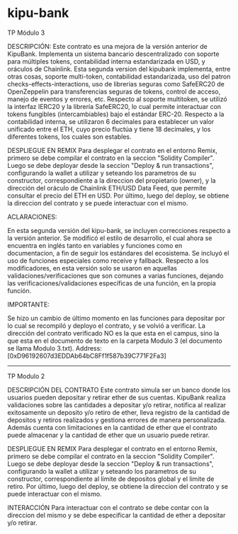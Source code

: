 # kipu-bank
TP Módulo 3

DESCRIPCIÓN:
Este contrato es una mejora de la versión anterior de KipuBank. Implementa un sistema bancario descentralizado con soporte para múltiples tokens, contabilidad interna estandarizada en USD, y oráculos de Chainlink. Esta segunda version del kipubank implementa, entre otras cosas, soporte multi-token, contabilidad estandarizada, uso del patron checks-effects-interactions, uso de librerias seguras como SafeERC20 de OpenZeppelin para transferencias seguras de tokens, control de acceso, manejo de eventos y errores, etc. Respecto al soporte multitoken, se utilizó la interfaz IERC20 y la librería SafeERC20, lo cual permite interactuar con tokens fungibles (intercambiables) bajo el estándar ERC-20. Respecto a la contabilidad interna, se utilizaron 6 decimales para establecer un valor unificado entre el ETH, cuyo precio fluctúa y tiene 18 decimales, y los diferentes tokens, los cuales son estables. 

DESPLIEGUE EN REMIX
Para desplegar el contrato en el entorno Remix, primero se debe compilar el contrato en la seccion "Solidity Compiler". Luego se debe deployar desde la seccion "Deploy & run transactions", configurando la wallet a utilizar y seteando los parametros de su constructor, correspondiente a la direccion del propietario (owner), y la dirección del oráculo de Chainlink ETH/USD Data Feed, que permite consultar el precio del ETH en USD. Por último, luego del deploy, se obtiene la direccion del contrato y se puede interactuar con el mismo.

ACLARACIONES:

En esta segunda versión del kipu-bank, se incluyen correcciones respecto a la versión anterior. Se modificó el estilo de desarrollo, el cual ahora se encuentra en inglés tanto en variables y funciones como en documentacion, a fin de seguir los estándares del ecosistema. Se incluyó el uso de funciones especiales como receive y fallback. Respecto a los modificadores, en esta versión solo se usaron en aquellas validaciones/verificaciones que son comunes a varias funciones, dejando las verificaciones/validaciones específicas de una función, en la propia función.

IMPORTANTE:

Se hizo un cambio de último momento en las funciones para depositar por lo cual se recompiló y deployo el contrato, y se volvió a verificar. La dirección del contrato verificado NO es la que esta en el campus, sino la que esta en el documento de texto en la carpeta Modulo 3 (el documento se llama Modulo 3.txt).
Address: [0xD96192607d3EDDAb64bC8Ff1f587b39C771F2Fa3]

------------------------------------------------------------------------------------------------------------------------------------------------------------------------------
TP Modulo 2

DESCRIPCIÓN DEL CONTRATO
Este contrato simula ser un banco donde los usuarios pueden depositar y retirar ether de sus cuentas. KipuBank realiza validaciones sobre las cantidades a depositar y/o retirar, notifica al realizar exitosamente un deposito y/o retiro de ether, lleva registro de la cantidad de depositos y retiros realizados y gestiona errores de manera personalizada. Además cuenta con limitaciones en la cantidad de ether que el contrato puede almacenar y la cantidad de ether que un usuario puede retirar.

DESPLIEGUE EN REMIX
Para desplegar el contrato en el entorno Remix, primero se debe compilar el contrato en la seccion "Solidity Compiler". Luego se debe deployar desde la seccion "Deploy & run transactions", configurando la wallet a utilizar y seteando los parametros de su constructor, correspondiente al limite de depositos global y el limite de retiro. Por último, luego del deploy, se obtiene la direccion del contrato y se puede interactuar con el mismo.

INTERACCIÓN
Para interactuar con el contrato se debe contar con la direccion del mismo y se debe especificar la cantidad de ether a depositar y/o retirar.
